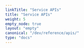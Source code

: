 ```yaml
---
linkTitle: "Service APIs"
title: "Service APIs"
weight: 5
empty_node: true
layout: "empty"
canonical: "/dev/reference/apis/"
type: "docs"
---
```

